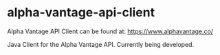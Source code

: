 # alpha-vantage-api-client

Alpha Vantage API Client can be found at: https://www.alphavantage.co/

Java Client for the Alpha Vantage API. Currently being developed.

